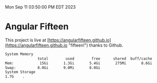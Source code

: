 Mon Sep 11 03:50:00 PM EDT 2023

# Angular Fifteen


This project is live at [https://angularfifteen.github.io](https://angularfifteen.github.io "fifteen!") thanks to Github.

```bash
System Memory
               total        used        free      shared  buff/cache   available
Mem:            15Gi       1.3Gi       5.4Gi       275Mi       8.6Gi        13Gi
Swap:          8.0Gi       9.0Mi       8.0Gi
System Storage
1.7G	.
```
```bash
